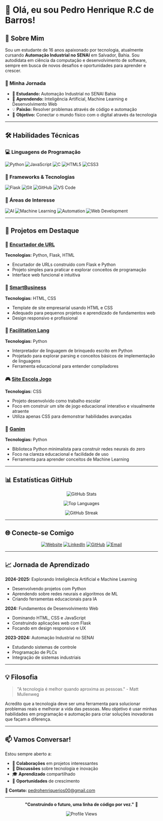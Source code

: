 # 👋 Olá, eu sou Pedro Henrique R.C de Barros!

## 🚀 Sobre Mim

Sou um estudante de 16 anos apaixonado por tecnologia, atualmente cursando **Automação Industrial no SENAI** em Salvador, Bahia. Sou autodidata em ciência da computação e desenvolvimento de software, sempre em busca de novos desafios e oportunidades para aprender e crescer.

### 🎯 Minha Jornada
- 🔭 **Estudando:** Automação Industrial no SENAI Bahia
- 🌱 **Aprendendo:** Inteligência Artificial, Machine Learning e Desenvolvimento Web
- 💡 **Paixão:** Resolver problemas através de código e automação
- 🎯 **Objetivo:** Conectar o mundo físico com o digital através da tecnologia

---

## 🛠️ Habilidades Técnicas

### 💻 Linguagens de Programação
![Python](https://img.shields.io/badge/Python-3776AB?style=for-the-badge&logo=python&logoColor=white)
![JavaScript](https://img.shields.io/badge/JavaScript-F7DF1E?style=for-the-badge&logo=javascript&logoColor=black)
![C](https://img.shields.io/badge/C-00599C?style=for-the-badge&logo=c&logoColor=white)
![HTML5](https://img.shields.io/badge/HTML5-E34F26?style=for-the-badge&logo=html5&logoColor=white)
![CSS3](https://img.shields.io/badge/CSS3-1572B6?style=for-the-badge&logo=css3&logoColor=white)

### 🔧 Frameworks & Tecnologias
![Flask](https://img.shields.io/badge/Flask-000000?style=for-the-badge&logo=flask&logoColor=white)
![Git](https://img.shields.io/badge/Git-F05032?style=for-the-badge&logo=git&logoColor=white)
![GitHub](https://img.shields.io/badge/GitHub-100000?style=for-the-badge&logo=github&logoColor=white)
![VS Code](https://img.shields.io/badge/VS_Code-007ACC?style=for-the-badge&logo=visual-studio-code&logoColor=white)

### 🤖 Áreas de Interesse
![AI](https://img.shields.io/badge/Artificial_Intelligence-FF6F00?style=for-the-badge&logo=tensorflow&logoColor=white)
![Machine Learning](https://img.shields.io/badge/Machine_Learning-FF6F00?style=for-the-badge&logo=scikit-learn&logoColor=white)
![Automation](https://img.shields.io/badge/Industrial_Automation-FF6B35?style=for-the-badge&logo=arduino&logoColor=white)
![Web Development](https://img.shields.io/badge/Web_Development-4285F4?style=for-the-badge&logo=google-chrome&logoColor=white)

---

## 🌟 Projetos em Destaque

### 🔗 [Encurtador de URL](https://github.com/perepepeu/encurtador)
**Tecnologias:** Python, Flask, HTML
- Encurtador de URLs construído com Flask e Python
- Projeto simples para praticar e explorar conceitos de programação
- Interface web funcional e intuitiva

### 🏢 [SmartBusiness](https://github.com/perepepeu/SmartBusiness)
**Tecnologias:** HTML, CSS
- Template de site empresarial usando HTML e CSS
- Adequado para pequenos projetos e aprendizado de fundamentos web
- Design responsivo e profissional

### 🧠 [Facilitation Lang](https://github.com/perepepeu/facilitation-lang)
**Tecnologias:** Python
- Interpretador de linguagem de brinquedo escrito em Python
- Projetado para explorar parsing e conceitos básicos de implementação de linguagens
- Ferramenta educacional para entender compiladores

### 🎮 [Site Escola Jogo](https://github.com/perepepeu/Site_escola_jogo)
**Tecnologias:** CSS
- Projeto desenvolvido como trabalho escolar
- Foco em construir um site de jogo educacional interativo e visualmente atraente
- Utiliza apenas CSS para demonstrar habilidades avançadas

### 🧬 [Ganim](https://github.com/perepepeu/Ganim)
**Tecnologias:** Python
- Biblioteca Python minimalista para construir redes neurais do zero
- Foco na clareza educacional e facilidade de uso
- Ferramenta para aprender conceitos de Machine Learning

---

## 📊 Estatísticas GitHub

<div align="center">

![GitHub Stats](https://github-readme-stats.vercel.app/api?username=perepepeu&show_icons=true&theme=dark&count_private=true)

![Top Languages](https://github-readme-stats.vercel.app/api/top-langs/?username=perepepeu&layout=compact&theme=dark)

![GitHub Streak](https://github-readme-streak-stats.herokuapp.com/?user=perepepeu&theme=dark)

</div>

---

## 🌐 Conecte-se Comigo

<div align="center">

[![Website](https://img.shields.io/badge/Website-ganim.site-FF7139?style=for-the-badge&logo=firefox&logoColor=white)](https://ganim.site)
[![LinkedIn](https://img.shields.io/badge/LinkedIn-0077B5?style=for-the-badge&logo=linkedin&logoColor=white)](https://www.linkedin.com/in/pedrorcdebarros/)
[![GitHub](https://img.shields.io/badge/GitHub-100000?style=for-the-badge&logo=github&logoColor=white)](https://github.com/perepepeu)
[![Email](https://img.shields.io/badge/Email-D14836?style=for-the-badge&logo=gmail&logoColor=white)](mailto:pedrohenriquerios00@gmail.com)

</div>

---

## 📈 Jornada de Aprendizado

**2024-2025:** Explorando Inteligência Artificial e Machine Learning
- Desenvolvendo projetos com Python
- Aprendendo sobre redes neurais e algoritmos de ML
- Criando ferramentas educacionais para IA

**2024:** Fundamentos de Desenvolvimento Web
- Dominando HTML, CSS e JavaScript
- Construindo aplicações web com Flask
- Focando em design responsivo e UX

**2023-2024:** Automação Industrial no SENAI
- Estudando sistemas de controle
- Programação de PLCs
- Integração de sistemas industriais

---

## 💡 Filosofia

> "A tecnologia é melhor quando aproxima as pessoas." - Matt Mullenweg

Acredito que a tecnologia deve ser uma ferramenta para solucionar problemas reais e melhorar a vida das pessoas. Meu objetivo é usar minhas habilidades em programação e automação para criar soluções inovadoras que façam a diferença.

---

## 📫 Vamos Conversar!

Estou sempre aberto a:
- 🤝 **Colaborações** em projetos interessantes
- 💬 **Discussões** sobre tecnologia e inovação
- 🎓 **Aprendizado** compartilhado
- 🚀 **Oportunidades** de crescimento

**📧 Contato:** [pedrohenriquerios00@gmail.com](mailto:pedrohenriquerios00@gmail.com)

---

<div align="center">

**"Construindo o futuro, uma linha de código por vez."** 🚀

![Profile Views](https://komarev.com/ghpvc/?username=perepepeu&color=blueviolet&style=for-the-badge)

</div>
